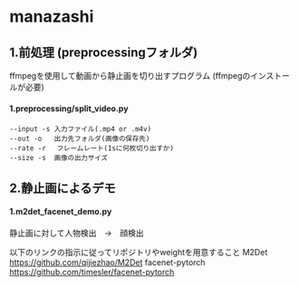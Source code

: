 # manazashi

## 1.前処理 (preprocessingフォルダ)
ffmpegを使用して動画から静止画を切り出すプログラム (ffmpegのインストールが必要)
#### 1.preprocessing/split_video.py
```
--input -s 入力ファイル(.mp4 or .m4v)
--out -o   出力先フォルダ(画像の保存先)
--rate -r　 フレームレート(1sに何枚切り出すか)    
--size -s  画像の出力サイズ
```


## 2.静止画によるデモ
#### 1.m2det_facenet_demo.py
静止画に対して人物検出　→　顔検出

以下のリンクの指示に従ってリポジトリやweightを用意すること
M2Det
https://github.com/qijiezhao/M2Det
facenet-pytorch
https://github.com/timesler/facenet-pytorch
